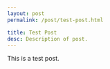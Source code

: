```yaml
---
layout: post
permalink: /post/test-post.html

title: Test Post
desc: Description of post.
---
```

This is a test post.